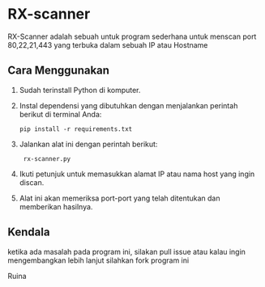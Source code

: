 # RX-scanner
RX-Scanner adalah sebuah untuk program sederhana untuk menscan port 80,22,21,443 yang terbuka dalam sebuah IP atau Hostname


## Cara Menggunakan

1. Sudah terinstall Python di komputer.

2. Instal dependensi yang dibutuhkan dengan menjalankan perintah berikut di terminal Anda:

   `pip install -r requirements.txt`

3. Jalankan alat ini dengan perintah berikut:

    ` rx-scanner.py`
  
4. Ikuti petunjuk untuk memasukkan alamat IP atau nama host yang ingin discan.

5. Alat ini akan memeriksa port-port yang telah ditentukan dan memberikan hasilnya.

## Kendala

ketika ada masalah pada program ini, silakan pull issue atau kalau ingin mengembangkan lebih lanjut silahkan fork program ini

Ruina

